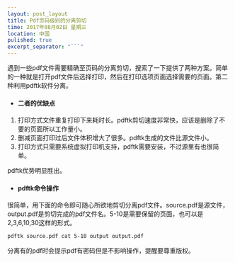 ```yaml
---
layout: post_layout
title: Pdf页码级别的分离剪切
time: 2017年08月02日 星期三
location: 中国
pulished: true
excerpt_separator: "```"
---
```

遇到一些pdf文件需要精确至页码的分离剪切，搜索了一下提供了两种方案。简单的一种就是打开pdf文件后选择打印，然后在打印选项页面选择需要的页面。第二种利用pdftk软件分离。


+ #### 二者的优缺点

1. 打印方式文件重复打印下来耗时长。pdftk剪切速度非常快，应该是删除了不要的页面所以工作量小。 
2. 删减页面打印过后文件体积增大了很多。pdftk生成的文件比源文件小。
3. 打印方式只需要系统虚拟打印机支持，pdftk需要安装，不过源里有也很简单。

pdftk优势明显胜出。

+ #### pdftk命令操作

很简单，用下面的命令即可随心所欲地剪切分离pdf文件。source.pdf是源文件，output.pdf是剪切完成的pdf文件名。5-10是需要保留的页面，也可以是2,3,6,10,30这样的形式。

```bash
pdftk source.pdf cat 5-10 output output.pdf
```

分离有的pdf时会提示pdf有密码但是不影响操作，提醒要尊重版权。
